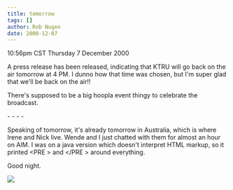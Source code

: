 ```yaml
---
title: tomorrow
tags: []
author: Rob Nugen
date: 2000-12-07
---
```


<title>Tomorrow</title>
<p class=date>10:56pm CST Thursday 7 December 2000

<p>A press release has been released, indicating that KTRU will go
back on the air tomorrow at 4 PM.  I dunno how that time was chosen,
but I'm super glad that we'll be back on the air!!  

<p>There's supposed to be a big hoopla event thingy to celebrate the
broadcast.

<p>- - - -

<p>Speaking of tomorrow, it's already tomorrow in Australia, which is
where Irene and Nick live.  Wende and I just chatted with them for
almost an hour on AIM.  I was on a java version which doesn't
interpret HTML markup, so it printed &lt;PRE > and &lt;/PRE > around
everything.

<p>Good night.

<p><img src='/images/rob/wL-ROB.gif'>

